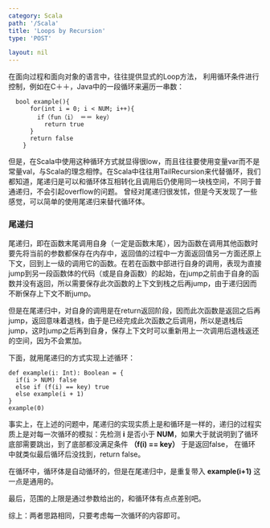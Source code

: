 ```yaml
---
category: Scala
path: '/Scala'
title: 'Loops by Recursion'
type: 'POST'

layout: nil
---
```


在面向过程和面向对象的语言中，往往提供显式的Loop方法， 利用循环条件进行控制，例如在C＋＋，Java中的一段循环来遍历一串数：
```
  bool example(){
      for(int i = 0; i < NUM; i++){
        if（fun（i） ＝＝ key）
          return true
      }
      return false
    }
```

但是，在Scala中使用这种循环方式就显得很low，而且往往要使用变量var而不是常量val，与Scala的理念相悖。在Scala中往往用TailRecursion来代替循环，我们都知道，尾递归是可以和循环体互相转化且调用后仍使用同一块栈空间，不同于普通递归，不会引起overflow的问题。
曾经对尾递归很发怵，但是今天发现了一些感觉，可以简单的使用尾递归来替代循环体。

### 尾递归

尾递归，即在函数末尾调用自身（一定是函数末尾），因为函数在调用其他函数时要先将当前的参数都保存在内存中，返回值的过程中一方面返回值另一方面还原上下文，回到上一级的调用它的函数。在若在函数中部进行自身的调用，表现为直接jump到另一段函数体的代码（或是自身函数）的起始，在jump之前由于自身的函数并没有返回，所以需要保存此次函数的上下文到栈之后再jump，由于递归因而不断保存上下文不断jump。

但是在尾递归中，对自身的调用是在return返回阶段，因而此次函数是返回之后再jump，返回意味着退栈，由于是已经完成此次函数之后调用，所以是退栈后jump，这时jump之后再到自身，保存上下文时可以重新用上一次调用后退栈返还的空间，因为不会累加。

下面，就用尾递归的方式实现上述循环：
```
def example(i: Int): Boolean = {
  if(i > NUM) false
  else if (f(i) == key) true
  else example(i + 1)
}
example(0)
```

事实上，在上述的问题中，尾递归的实现实质上是和循环是一样的，递归的过程实质上是对每一次循环的模拟：先检测 **i** 是否小于 **NUM**，如果大于就说明到了循环底部需要跳出，到了底部都没满足条件 **（f(i) == key）** 于是返回false， 在循环中就类似最后循环后没找到，return false。

在循环中，循环体是自动循环的，但是在尾递归中，是重复带入 **example(i+1)** 这一点是通用的。

最后，范围的上限是通过参数给出的，和循环体有点点差别吧。

综上：两者思路相同，只要考虑每一次循环的内容即可。
